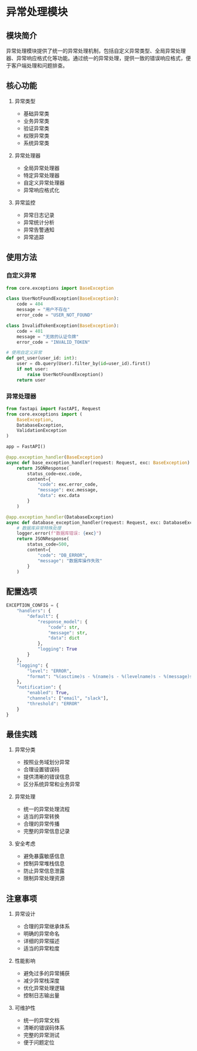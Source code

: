# 异常处理模块

## 模块简介

异常处理模块提供了统一的异常处理机制，包括自定义异常类型、全局异常处理器、异常响应格式化等功能。通过统一的异常处理，提供一致的错误响应格式，便于客户端处理和问题排查。

## 核心功能

1. 异常类型
   - 基础异常类
   - 业务异常类
   - 验证异常类
   - 权限异常类
   - 系统异常类

2. 异常处理器
   - 全局异常处理器
   - 特定异常处理器
   - 自定义异常处理器
   - 异常响应格式化

3. 异常监控
   - 异常日志记录
   - 异常统计分析
   - 异常告警通知
   - 异常追踪

## 使用方法

### 自定义异常

```python
from core.exceptions import BaseException

class UserNotFoundException(BaseException):
    code = 404
    message = "用户不存在"
    error_code = "USER_NOT_FOUND"

class InvalidTokenException(BaseException):
    code = 401
    message = "无效的认证令牌"
    error_code = "INVALID_TOKEN"

# 使用自定义异常
def get_user(user_id: int):
    user = db.query(User).filter_by(id=user_id).first()
    if not user:
        raise UserNotFoundException()
    return user
```

### 异常处理器

```python
from fastapi import FastAPI, Request
from core.exceptions import (
    BaseException,
    DatabaseException,
    ValidationException
)

app = FastAPI()

@app.exception_handler(BaseException)
async def base_exception_handler(request: Request, exc: BaseException):
    return JSONResponse(
        status_code=exc.code,
        content={
            "code": exc.error_code,
            "message": exc.message,
            "data": exc.data
        }
    )

@app.exception_handler(DatabaseException)
async def database_exception_handler(request: Request, exc: DatabaseException):
    # 数据库异常特殊处理
    logger.error(f"数据库错误: {exc}")
    return JSONResponse(
        status_code=500,
        content={
            "code": "DB_ERROR",
            "message": "数据库操作失败"
        }
    )
```

## 配置选项

```python
EXCEPTION_CONFIG = {
    "handlers": {
        "default": {
            "response_model": {
                "code": str,
                "message": str,
                "data": dict
            },
            "logging": True
        }
    },
    "logging": {
        "level": "ERROR",
        "format": "%(asctime)s - %(name)s - %(levelname)s - %(message)s"
    },
    "notification": {
        "enabled": True,
        "channels": ["email", "slack"],
        "threshold": "ERROR"
    }
}
```

## 最佳实践

1. 异常分类
   - 按照业务域划分异常
   - 合理设置错误码
   - 提供清晰的错误信息
   - 区分系统异常和业务异常

2. 异常处理
   - 统一的异常处理流程
   - 适当的异常转换
   - 合理的异常传播
   - 完整的异常信息记录

3. 安全考虑
   - 避免暴露敏感信息
   - 控制异常堆栈信息
   - 防止异常信息泄露
   - 限制异常处理资源

## 注意事项

1. 异常设计
   - 合理的异常继承体系
   - 明确的异常命名
   - 详细的异常描述
   - 适当的异常粒度

2. 性能影响
   - 避免过多的异常捕获
   - 减少异常栈深度
   - 优化异常处理逻辑
   - 控制日志输出量

3. 可维护性
   - 统一的异常文档
   - 清晰的错误码体系
   - 完整的异常测试
   - 便于问题定位 